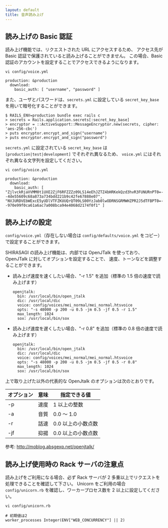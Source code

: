 ```yaml
---
layout: default
title: 音声読み上げ
---
```


## 読み上げの Basic 認証

読み上げ機能では、リクエストされた URL にアクセスするため、
アクセス先が Basic 認証で保護されていると読み上げることができません。
この場合、Basic 認証のアカウントを設定することでアクセスできるようになります。

~~~
vi config/voice.yml
~~~

~~~
production: &production
  download:
    basic_auth: [ "username", "password" ]
~~~

また、ユーザとパスワードは、`secrets.yml` に設定している `secret_key_base` を用いて暗号化することができます。

~~~
$ RAILS_ENV=production bundle exec rails c
> secrets = Rails.application.secrets[:secret_key_base]
> encryptor = ::ActiveSupport::MessageEncryptor.new(secrets, cipher: 'aes-256-cbc')
> puts encryptor.encrypt_and_sign("username")
> puts encryptor.encrypt_and_sign("password")
~~~

`secrets.yml` に設定されている `secret_key_base` は `[production|test|development]` でそれぞれ異なるため、
`voice.yml` にはそれぞれ異なる文字列を設定してください。

~~~
vi config/voice.yml
~~~

~~~
production: &production
  download:
    basic_auth: [ "ZjlvckRjaVVMM0t1UXE2ZjF6RFZZZz09LS14eEhJZTZ4bHRKekQzd3hvR3FUNURnPT0=--4de55609c68a873a734bdd221b9c42fe67888e07", "NVJURDVEbWExcE5yUDlVTFZKUUQrQT09LS00YzJab0lwODRNSGRMWHZPR2J5dTFBPT0=--970e99f0ca61a6ac7a008bca94e4068d2174f0f1" ]
~~~

## 読み上げの設定

`config/voice.yml`（存在しない場合は `config/defaults/voice.yml` をコピー）で設定することができます。

SHIRASAGI の読み上げ機能は、内部では OpenJTalk を使っており、OpenJTalk に対してオプションを設定することで、
速度、トーンなどを調整することができます。

- 読み上げ速度を速くしたい場合、"-r 1.5" を追加（標準の 1.5 倍の速度で読み上げます）
  ~~~
  openjtalk:
    bin: /usr/local/bin/open_jtalk
    dic: /usr/local/dic
    voice: config/voices/mei_normal/mei_normal.htsvoice
    opts: "-s 48000 -p 200 -u 0.5 -jm 0.5 -jf 0.5 -r 1.5"
    max_length: 1024
    sox: /usr/local/bin/sox
  ~~~

- 読み上げ速度を遅くしたい場合、"-r 0.8" を追加（標準の 0.8 倍の速度で読み上げます）
  ~~~
  openjtalk:
    bin: /usr/local/bin/open_jtalk
    dic: /usr/local/dic
    voice: config/voices/mei_normal/mei_normal.htsvoice
    opts: "-s 48000 -p 200 -u 0.5 -jm 0.5 -jf 0.5 -r 0.8"
    max_length: 1024
    sox: /usr/local/bin/sox
  ~~~

上で取り上げた以外の代表的な OpenJtalk のオプションは次のとおりです。

| オプション | 意味 | 指定できる値 |
|------------|------|--------------|
| -p         | 速度 | 1 以上の整数 |
| -a         | 音質 | 0.0 ～ 1.0 |
| -r         | 話速 | 0.0 以上の小数点数 |
| -jf        | 抑揚 | 0.0 以上の小数点数 |


参考: <http://moblog.absgexp.net/openjtalk/>

## 読み上げ使用時の Rack サーバの注意点

読み上げをご利用になる場合、必ず Rack サーバが 2 多重以上でリクエストを処理できることを確認して下さい。
Unicorn をご利用の場合 `config/unicorn.rb` を確認し、ワーカープロセス数を 2 以上に設定してください。

~~~
vi config/unicorn.rb
~~~

~~~
# 初期値は2
worker_processes Integer(ENV["WEB_CONCURRENCY"] || 2)
~~~
